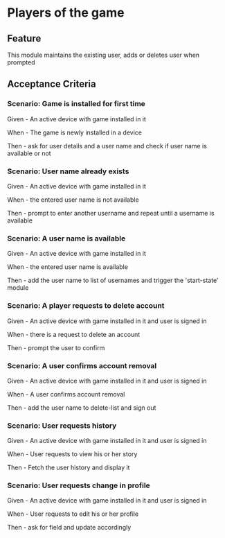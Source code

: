 # Players of the game

## Feature

  This module maintains the existing user, adds or deletes user when prompted
  
## Acceptance Criteria

### Scenario: Game is installed for first time

  Given - An active device with game installed in it
  
  When - The game is newly installed in a device
  
  Then - ask for user details and a user name
  and check if user name is available or not
  
### Scenario: User name already exists

  Given - An active device with game installed in it
  
  When - the entered user name is not available
  
  Then - prompt to enter another username and repeat until a username is available
  
### Scenario: A user name is available

  Given - An active device with game installed in it
  
  When - the entered user name is available
  
  Then - add the user name to list of usernames and trigger the 'start-state' module
  
### Scenario: A player requests to delete account

  Given - An active device with game installed in it and user is signed in
  
  When - there is a request to delete an account
  
  Then - prompt the user to confirm
  
### Scenario: A user confirms account removal

  Given - An active device with game installed in it and user is signed in
  
  When - A user confirms account removal
  
  Then - add the user name to delete-list and sign out
  
### Scenario: User requests history

  Given - An active device with game installed in it and user is signed in
  
  When - User requests to view his or her story
  
  Then - Fetch the user history and display it
  
### Scenario: User requests change in profile

  Given - An active device with game installed in it and user is signed in
  
  When - User requests to edit his or her profile
  
  Then - ask for field and update accordingly
